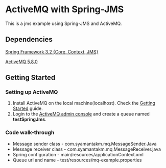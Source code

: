 ActiveMQ with Spring-JMS
=============================

This is a jms example using Spring-JMS and ActiveMQ.


Dependencies
------------

[Spring Framework 3.2 {Core, Context, JMS} ](http://www.springsource.org/)

[ActiveMQ 5.8.0](http://activemq.apache.org/activemq-580-release.html)


Getting Started
---------------

### Setting up ActiveMQ
1. Install ActiveMQ on the local machine(localhost). Check the [Getting Started](http://activemq.apache.org/getting-started.html) guide.
2. Login to the [ActiveMQ admin console](http://localhost:8161/admin) and create a queue named **testSpringJms**.


### Code walk-through

* Message sender class - com.syamantakm.mq.MessageSender.Java
* Message receiver class - com.syamantakm.mq.MessageReceiver.java
* Spring configuration  - main/resources/applicationContext.xml
* Queue url and name - test/resources/mq-example.properties

